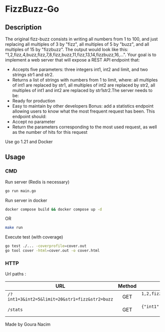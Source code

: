 # FizzBuzz-Go

## Description

The original fizz-buzz consists in writing all numbers from 1 to 100, and just
replacing all multiples of 3 by "fizz", all multiples of 5 by "buzz", and all
multiples of 15 by "fizzbuzz". The output would look like this:
"1,2,fizz,4,buzz,fizz,7,8,fizz,buzz,11,fizz,13,14,fizzbuzz,16,...".
Your goal is to implement a web server that will expose a REST API endpoint that:
- Accepts five parameters: three integers int1, int2 and limit, and two strings
  str1 and str2.
- Returns a list of strings with numbers from 1 to limit, where: all multiples
  of int1 are replaced by str1, all multiples of int2 are replaced by str2, all
  multiples of int1 and int2 are replaced by str1str2.The server needs to be:
- Ready for production
- Easy to maintain by other developers
Bonus: add a statistics endpoint allowing users to know what the most frequent request has been. This endpoint should:
- Accept no parameter
- Return the parameters corresponding to the most used request, as well as the
  number of hits for this request

Use go 1.21 and Docker

## Usage

### CMD

Run server (Redis is necessary)

```bash
go run main.go
```

Run server in docker

```bash
docker compose build && docker compose up -d
```

OR

```bash
make run
```

Execute test (with coverage)

```bash
go test ./... -coverprofile=cover.out
go tool cover -html=cover.out -o cover.html
```

### HTTP

Url paths :

| URL                                            | Method |                                                                             Response |
| ---------------------------------------------- | :----: | -----------------------------------------------------------------------------------: |
| `/?int1=3&int2=5&limit=20&str1=fizz&str2=buzz` |  GET   | `1,2,fizz,4,buzz,fizz,7,8,fizz,buzz,11,fizz,13,14,fizzbuzz,16,17,fizz,19,buzz` (200) |
| `/stats`                                       |  GET   | `{"int1": 3,"int2": 5,"limit": 100,"str1": "fizz","str2": "buzz","score": 12}` (200) |


Made by Goura Nacim